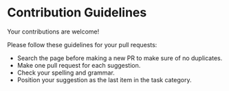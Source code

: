 # Contribution Guidelines
Your contributions are welcome!

Please follow these guidelines for your pull requests:
* Search the page before making a new PR to make sure of no duplicates.
* Make one pull request for each suggestion.
* Check your spelling and grammar.
* Position your suggestion as the last item in the task category.
